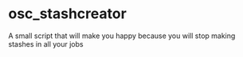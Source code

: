 # osc_stashcreator
A small script that will make you happy because you will stop making stashes in all your jobs 
